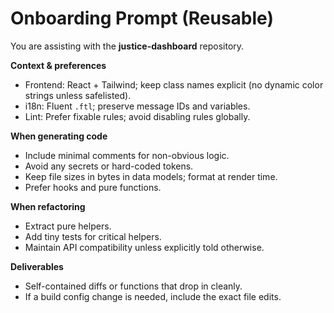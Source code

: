 # Onboarding Prompt (Reusable)

You are assisting with the **justice-dashboard** repository.

**Context & preferences**
- Frontend: React + Tailwind; keep class names explicit (no dynamic color strings unless safelisted).
- i18n: Fluent `.ftl`; preserve message IDs and variables.
- Lint: Prefer fixable rules; avoid disabling rules globally.

**When generating code**
- Include minimal comments for non-obvious logic.
- Avoid any secrets or hard-coded tokens.
- Keep file sizes in bytes in data models; format at render time.
- Prefer hooks and pure functions.

**When refactoring**
- Extract pure helpers.
- Add tiny tests for critical helpers.
- Maintain API compatibility unless explicitly told otherwise.

**Deliverables**
- Self-contained diffs or functions that drop in cleanly.
- If a build config change is needed, include the exact file edits.
